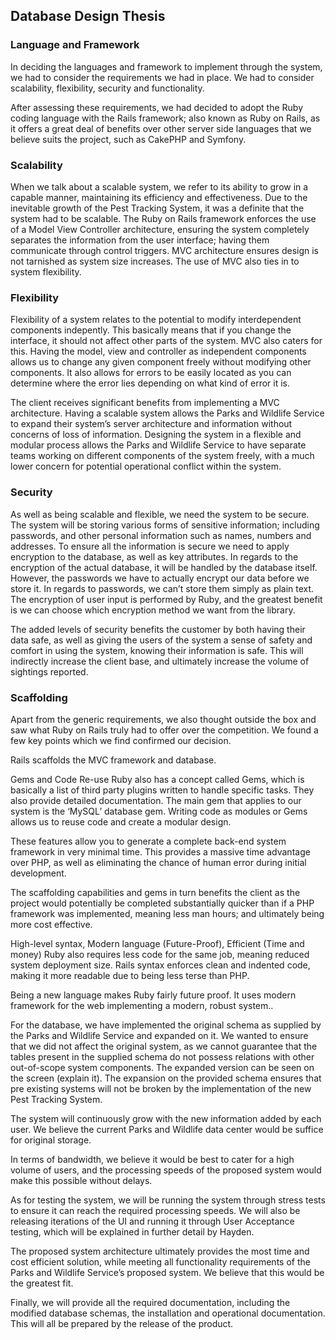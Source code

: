 ## Database Design Thesis

### Language and Framework
In deciding the languages and framework to implement through the system, we had to consider the requirements we had in place. We had to consider scalability, flexibility, security and functionality.

After assessing these requirements, we had decided to adopt the Ruby coding language with the Rails framework; also known as Ruby on Rails, as it offers a great deal of benefits over other server side languages that we believe suits the project, such as CakePHP and Symfony.

### Scalability
When we talk about a scalable system, we refer to its ability to grow in a capable manner, maintaining its efficiency and effectiveness. Due to the inevitable growth of the Pest Tracking System, it was a definite that the system had to be scalable. The Ruby on Rails framework enforces the use of a Model View Controller architecture, ensuring the system completely separates the information from the user interface; having them communicate through control triggers. MVC architecture ensures design is not tarnished as system size increases. The use of MVC also ties in to system flexibility.

### Flexibility
Flexibility of a system relates to the potential to modify interdependent components indepently. This basically means that if you change the interface, it should not affect other parts of the system. MVC also caters for this. Having the model, view and controller as independent components allows us to change any given component freely without modifying other components. It also allows for errors to be easily located as you can determine where the error lies depending on what kind of error it is.

The client receives significant benefits from implementing a MVC architecture. Having a scalable system allows the Parks and Wildlife Service to expand their system’s server architecture and information without concerns of loss of information. Designing the system in a flexible and modular process allows the Parks and Wildlife Service to have separate teams working on different components of the system freely, with a much lower concern for potential operational conflict within the system.

### Security
As well as being scalable and flexible, we need the system to be secure. The system will be storing various forms of sensitive information; including passwords, and other personal information such as names, numbers and addresses. To ensure all the information is secure we need to apply encryption to the database, as well as key attributes. In regards to the encryption of the actual database, it will be handled by the database itself. However, the passwords we have to actually encrypt our data before we store it. In regards to passwords, we can’t store them simply as plain text. The encryption of user input is performed by Ruby, and the greatest benefit is we can choose which encryption method we want from the library.

The added levels of security benefits the customer by both having their data safe, as well as giving the users of the system a sense of safety and comfort in using the system, knowing their information is safe. This will indirectly increase the client base, and ultimately increase the volume of sightings reported.

### Scaffolding
Apart from the generic requirements, we also thought outside the box and saw what Ruby on Rails truly had to offer over the competition. We found a few key points which we find confirmed our decision.

Rails scaffolds the MVC framework and database. 

Gems and Code Re-use
Ruby also has a concept called Gems, which is basically a list of third party plugins written to handle specific tasks. They also provide detailed documentation. The main gem that applies to our system is the ‘MySQL’ database gem. Writing code as modules or Gems allows us to reuse code and create a modular design.

These features allow you to generate a complete back-end system framework in very minimal time. This provides a massive time advantage over PHP, as well as eliminating the chance of human error during initial development. 


The scaffolding capabilities and gems in turn benefits the client as the project would potentially be completed substantially quicker than if a PHP framework was implemented, meaning less man hours; and ultimately being more cost effective.

High-level syntax, Modern language (Future-Proof), Efficient (Time and money)
Ruby also requires less code for the same job, meaning reduced system deployment size. Rails syntax enforces clean and indented code, making it more readable due to being less terse than PHP. 

Being a new language makes Ruby fairly future proof. It uses modern framework for the web implementing a modern, robust system..

For the database, we have implemented the original schema as supplied by the Parks and Wildlife Service and expanded on it. We wanted to ensure that we did not affect the original system, as we cannot guarantee that the tables present in the supplied schema do not possess relations with other out-of-scope system components. The expanded version can be seen on the screen (explain it). The expansion on the provided schema ensures that pre existing systems will not be broken by the implementation of the new Pest Tracking System.

The system will continuously grow with the new information added by each user. We believe the current Parks and Wildlife data center would be suffice for original storage.

In terms of bandwidth, we believe it would be best to cater for a high volume of users, and the processing speeds of the proposed system would make this possible without delays.

As for testing the system, we will be running the system through stress tests to ensure it can reach the required processing speeds. We will also be releasing iterations of the UI and running it through User Acceptance testing, which will be explained in further detail by Hayden.

The proposed system architecture ultimately provides the most time and cost efficient solution, while meeting all functionality requirements of the Parks and Wildlife Service’s proposed system. We believe that this would be the greatest fit.

Finally, we will provide all the required documentation, including the modified database schemas, the installation and operational documentation. This will all be prepared by the release of the product.

